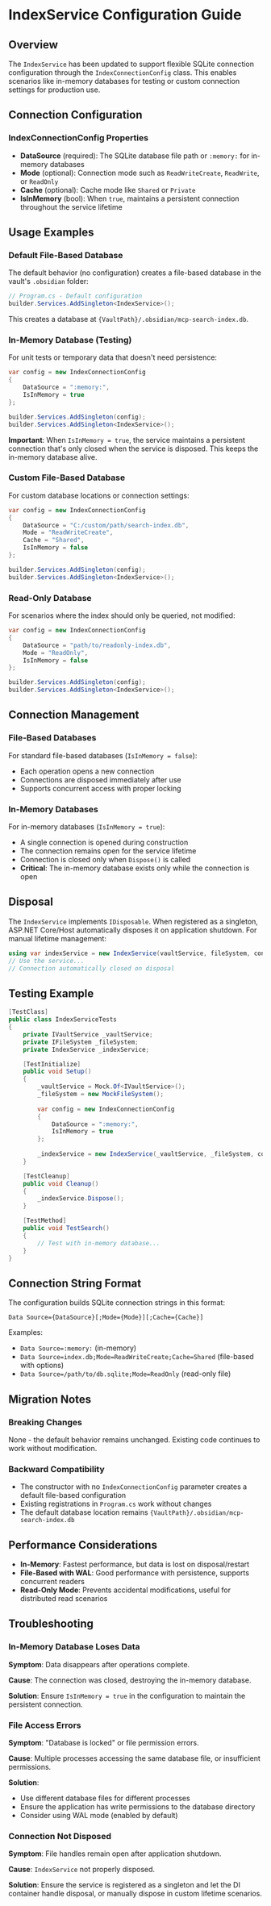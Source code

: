 # IndexService Configuration Guide

## Overview

The `IndexService` has been updated to support flexible SQLite connection configuration through the `IndexConnectionConfig` class. This enables scenarios like in-memory databases for testing or custom connection settings for production use.

## Connection Configuration

### IndexConnectionConfig Properties

- **DataSource** (required): The SQLite database file path or `:memory:` for in-memory databases
- **Mode** (optional): Connection mode such as `ReadWriteCreate`, `ReadWrite`, or `ReadOnly`
- **Cache** (optional): Cache mode like `Shared` or `Private`
- **IsInMemory** (bool): When `true`, maintains a persistent connection throughout the service lifetime

## Usage Examples

### Default File-Based Database

The default behavior (no configuration) creates a file-based database in the vault's `.obsidian` folder:

```csharp
// Program.cs - Default configuration
builder.Services.AddSingleton<IndexService>();
```

This creates a database at `{VaultPath}/.obsidian/mcp-search-index.db`.

### In-Memory Database (Testing)

For unit tests or temporary data that doesn't need persistence:

```csharp
var config = new IndexConnectionConfig
{
    DataSource = ":memory:",
    IsInMemory = true
};

builder.Services.AddSingleton(config);
builder.Services.AddSingleton<IndexService>();
```

**Important**: When `IsInMemory = true`, the service maintains a persistent connection that's only closed when the service is disposed. This keeps the in-memory database alive.

### Custom File-Based Database

For custom database locations or connection settings:

```csharp
var config = new IndexConnectionConfig
{
    DataSource = "C:/custom/path/search-index.db",
    Mode = "ReadWriteCreate",
    Cache = "Shared",
    IsInMemory = false
};

builder.Services.AddSingleton(config);
builder.Services.AddSingleton<IndexService>();
```

### Read-Only Database

For scenarios where the index should only be queried, not modified:

```csharp
var config = new IndexConnectionConfig
{
    DataSource = "path/to/readonly-index.db",
    Mode = "ReadOnly",
    IsInMemory = false
};

builder.Services.AddSingleton(config);
builder.Services.AddSingleton<IndexService>();
```

## Connection Management

### File-Based Databases

For standard file-based databases (`IsInMemory = false`):
- Each operation opens a new connection
- Connections are disposed immediately after use
- Supports concurrent access with proper locking

### In-Memory Databases

For in-memory databases (`IsInMemory = true`):
- A single connection is opened during construction
- The connection remains open for the service lifetime
- Connection is closed only when `Dispose()` is called
- **Critical**: The in-memory database exists only while the connection is open

## Disposal

The `IndexService` implements `IDisposable`. When registered as a singleton, ASP.NET Core/Host automatically disposes it on application shutdown. For manual lifetime management:

```csharp
using var indexService = new IndexService(vaultService, fileSystem, config);
// Use the service...
// Connection automatically closed on disposal
```

## Testing Example

```csharp
[TestClass]
public class IndexServiceTests
{
    private IVaultService _vaultService;
    private IFileSystem _fileSystem;
    private IndexService _indexService;

    [TestInitialize]
    public void Setup()
    {
        _vaultService = Mock.Of<IVaultService>();
        _fileSystem = new MockFileSystem();
        
        var config = new IndexConnectionConfig
        {
            DataSource = ":memory:",
            IsInMemory = true
        };
        
        _indexService = new IndexService(_vaultService, _fileSystem, config);
    }

    [TestCleanup]
    public void Cleanup()
    {
        _indexService.Dispose();
    }

    [TestMethod]
    public void TestSearch()
    {
        // Test with in-memory database...
    }
}
```

## Connection String Format

The configuration builds SQLite connection strings in this format:

```
Data Source={DataSource}[;Mode={Mode}][;Cache={Cache}]
```

Examples:
- `Data Source=:memory:` (in-memory)
- `Data Source=index.db;Mode=ReadWriteCreate;Cache=Shared` (file-based with options)
- `Data Source=/path/to/db.sqlite;Mode=ReadOnly` (read-only file)

## Migration Notes

### Breaking Changes

None - the default behavior remains unchanged. Existing code continues to work without modification.

### Backward Compatibility

- The constructor with no `IndexConnectionConfig` parameter creates a default file-based configuration
- Existing registrations in `Program.cs` work without changes
- The default database location remains `{VaultPath}/.obsidian/mcp-search-index.db`

## Performance Considerations

- **In-Memory**: Fastest performance, but data is lost on disposal/restart
- **File-Based with WAL**: Good performance with persistence, supports concurrent readers
- **Read-Only Mode**: Prevents accidental modifications, useful for distributed read scenarios

## Troubleshooting

### In-Memory Database Loses Data

**Symptom**: Data disappears after operations complete.

**Cause**: The connection was closed, destroying the in-memory database.

**Solution**: Ensure `IsInMemory = true` in the configuration to maintain the persistent connection.

### File Access Errors

**Symptom**: "Database is locked" or file permission errors.

**Cause**: Multiple processes accessing the same database file, or insufficient permissions.

**Solution**: 
- Use different database files for different processes
- Ensure the application has write permissions to the database directory
- Consider using WAL mode (enabled by default)

### Connection Not Disposed

**Symptom**: File handles remain open after application shutdown.

**Cause**: `IndexService` not properly disposed.

**Solution**: Ensure the service is registered as a singleton and let the DI container handle disposal, or manually dispose in custom lifetime scenarios.
